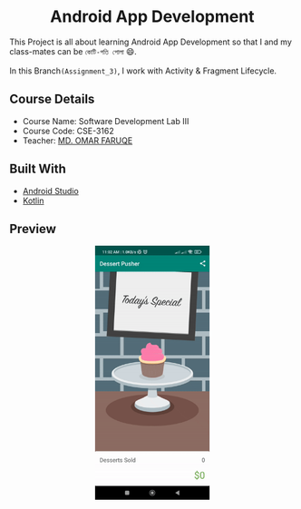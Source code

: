 
<h1 align="center">Android App Development</h1>

This Project is all about learning Android App Development so that I and my class-mates can be `কোটি-পতি পোলা` 😄.
<br><br>In this Branch`(Assignment_3)`, I work with Activity & Fragment Lifecycle.

## Course Details
- Course Name: Software Development Lab III
- Course Code: CSE-3162
- Teacher: [MD. OMAR FARUQE](https://github.com/omarfaruqe)

## Built With
- [Android Studio](https://developer.android.com/studio)
- [Kotlin](https://developer.android.com/kotlin)

## Preview
<p align="center">
<img width="40%" src="Preview.gif">
</p>
